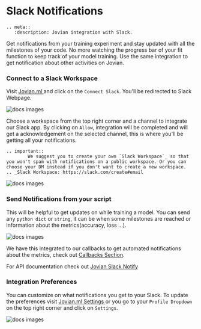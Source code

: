 # Slack Notifications

```eval_rst
.. meta::
   :description: Jovian integration with Slack.
```

Get notifications from your training experiment and stay updated with all the milestones of your code. No more watching the progress bar of your fit function to keep track of your model training.
Use the same integration to get notification about other activities on Jovian.

### Connect to a Slack Workspace

Visit <a href="https://jovian.ml?utm_source=docs" target=_blank> Jovian.ml </a> and click on the `Connect Slack`. You'll be redirected to Slack Webpage.

<img src="https://i.imgur.com/9NTbh7v.png" class="screenshot" alt="docs images" >

Choose a workspace from the top right corner and a channel to integrate our Slack app. By clicking on `Allow`, integration will be completed and will get a acknowledgement on the selected channel, this is where you'll be getting all your notifications.

```eval_rst
.. important::
        We suggest you to create your own `Slack Workspace`_ so that you won't spam with notifications on a public workspace. Or you can choose your DM instead if you don't want to create a new workspace.
.. _Slack Workspace: https://slack.com/create#email
```

<img src="https://imgur.com/SkK7FGC.png" class="screenshot" alt="docs images" >

### Send Notifications from your script

This will be helpful to get updates on while training a model. You can send any `python dict` or `string`, it can be when some milestones are reached or information about the metrics(accuracy, loss ...).

<img src="https://imgur.com/IZYrKD0.png" class="screenshot" alt="docs images" >

We have this integrated to our callbacks to get automated notifications about the metrics, check out [Callbacks Section](../callbacks/keras).

For API documentation check out [Jovian Slack Notify](../api-reference/notif)

### Integration Preferences

You can customize on what notifications you get to your Slack. To update the preferences visit <a href="https://jovian.ml/settings/integrations?utm_source=docs" target=_blank> Jovian.ml Settings </a> or you go to your `Profile Dropdown` on the top right corner and click on `Settings`.

<img src="https://i.imgur.com/C2oZohS.png" class="screenshot" alt="docs images" >

